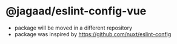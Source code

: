 # @jagaad/eslint-config-vue

- package will be moved in a different repository
- package was inspired by https://github.com/nuxt/eslint-config